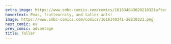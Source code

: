 ```yaml
---
extra_image: https://www.smbc-comics.com/comics/161634043020210321after.png
hovertext: Peas, frotteurnity, and taller ants!
image: https://www.smbc-comics.com/comics/1616340341-20210321.png
next_comic: ev
prev_comic: advantage
title: Taller
---
```


